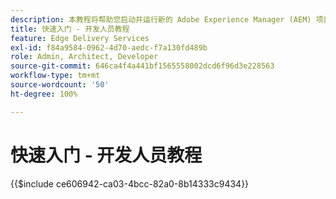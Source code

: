 ```yaml
---
description: 本教程将帮助您启动并运行新的 Adobe Experience Manager (AEM) 项目。在十到二十分钟内，您就可以创建自己的网站，并能够创建、预览和发布您自己的内容、样式以及添加新区块。
title: 快速入门 - 开发人员教程
feature: Edge Delivery Services
exl-id: f84a9584-0962-4d70-aedc-f7a130fd489b
role: Admin, Architect, Developer
source-git-commit: 646ca4f4a441bf1565558002dcd6f96d3e228563
workflow-type: tm+mt
source-wordcount: '50'
ht-degree: 100%

---
```


# 快速入门 - 开发人员教程

{{$include ce606942-ca03-4bcc-82a0-8b14333c9434}}
